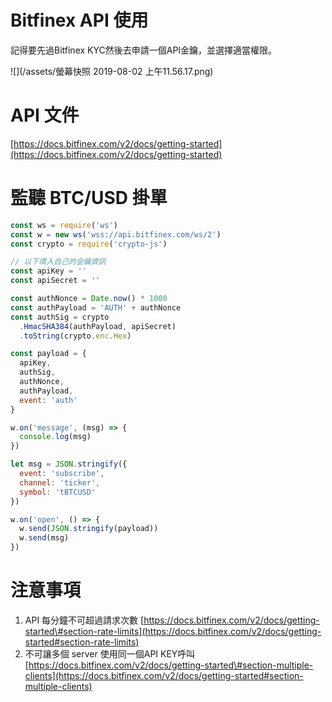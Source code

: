 # Bitfinex API 使用

記得要先過Bitfinex KYC然後去申請一個API金鑰，並選擇適當權限。

![](/assets/螢幕快照 2019-08-02 上午11.56.17.png)

# API 文件

[https://docs.bitfinex.com/v2/docs/getting-started](https://docs.bitfinex.com/v2/docs/getting-started)

# 監聽 BTC/USD 掛單

```js
const ws = require('ws')
const w = new ws('wss://api.bitfinex.com/ws/2')
const crypto = require('crypto-js')

// 以下填入自己的金鑰資訊
const apiKey = ''
const apiSecret = ''

const authNonce = Date.now() * 1000
const authPayload = 'AUTH' + authNonce
const authSig = crypto
  .HmacSHA384(authPayload, apiSecret)
  .toString(crypto.enc.Hex)

const payload = {
  apiKey,
  authSig,
  authNonce,
  authPayload,
  event: 'auth'
}

w.on('message', (msg) => {
  console.log(msg)
})

let msg = JSON.stringify({
  event: 'subscribe',
  channel: 'ticker',
  symbol: 'tBTCUSD'
})

w.on('open', () => {
  w.send(JSON.stringify(payload))
  w.send(msg)
})
```

# 注意事項

1. API 每分鐘不可超過請求次數 [https://docs.bitfinex.com/v2/docs/getting-started\#section-rate-limits](https://docs.bitfinex.com/v2/docs/getting-started#section-rate-limits)
2. 不可讓多個 server 使用同一個API KEY呼叫 [https://docs.bitfinex.com/v2/docs/getting-started\#section-multiple-clients](https://docs.bitfinex.com/v2/docs/getting-started#section-multiple-clients)



